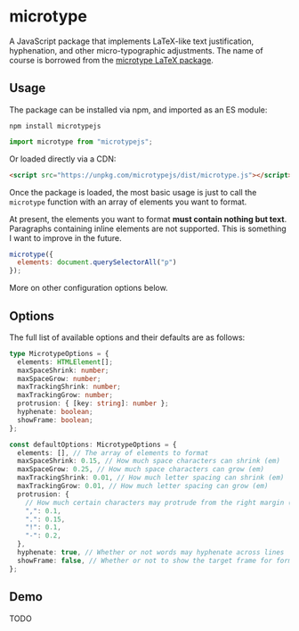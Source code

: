 # microtype

A JavaScript package that implements LaTeX-like text justification, hyphenation, and other micro-typographic adjustments. The name of course is borrowed from the [microtype LaTeX package](https://eu.mirrors.cicku.me/ctan/macros/latex/contrib/microtype/microtype.pdf).

## Usage

The package can be installed via npm, and imported as an ES module:

```
npm install microtypejs
```

```js
import microtype from "microtypejs";
```

Or loaded directly via a CDN:

```html
<script src="https://unpkg.com/microtypejs/dist/microtype.js"></script>
```

Once the package is loaded, the most basic usage is just to call the `microtype` function with an array of elements you want to format.

At present, the elements you want to format **must contain nothing but text**. Paragraphs containing inline elements are not supported. This is something I want to improve in the future.

```js
microtype({
  elements: document.querySelectorAll("p")
});
```

More on other configuration options below.

## Options

The full list of available options and their defaults are as follows:

```ts
type MicrotypeOptions = {
  elements: HTMLElement[];
  maxSpaceShrink: number;
  maxSpaceGrow: number;
  maxTrackingShrink: number;
  maxTrackingGrow: number;
  protrusion: { [key: string]: number };
  hyphenate: boolean;
  showFrame: boolean;
};

const defaultOptions: MicrotypeOptions = {
  elements: [], // The array of elements to format
  maxSpaceShrink: 0.15, // How much space characters can shrink (em)
  maxSpaceGrow: 0.25, // How much space characters can grow (em)
  maxTrackingShrink: 0.01, // How much letter spacing can shrink (em)
  maxTrackingGrow: 0.01, // How much letter spacing can grow (em)
  protrusion: {
    // How much certain characters may protrude from the right margin (em)
    ",": 0.1,
    ".": 0.15,
    "!": 0.1,
    "-": 0.2,
  },
  hyphenate: true, // Whether or not words may hyphenate across lines
  showFrame: false, // Whether or not to show the target frame for formatted elements (for debugging)
};
```

## Demo

TODO
